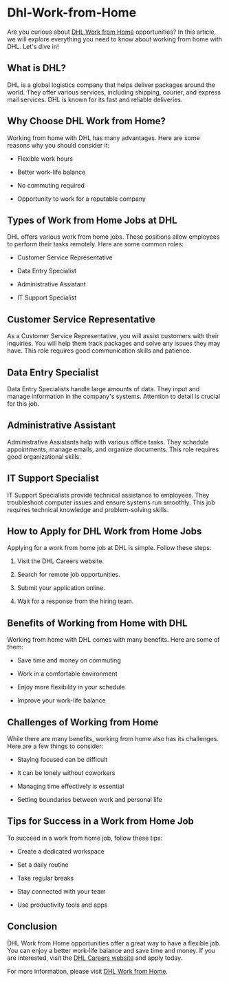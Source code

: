 # Dhl-Work-from-Home
<p>Are you curious about <a target="_blank" rel="noopener noreferrer nofollow" href="https://tinyurl.com/rhr9hfyz">DHL Work from Home</a> opportunities? In this article, we will explore everything you need to know about working from home with DHL. Let's dive in!</p><h2>What is DHL?</h2><p>DHL is a global logistics company that helps deliver packages around the world. They offer various services, including shipping, courier, and express mail services. DHL is known for its fast and reliable deliveries.</p><h2>Why Choose DHL Work from Home?</h2><p>Working from home with DHL has many advantages. Here are some reasons why you should consider it:</p><ul><li><p>Flexible work hours</p></li><li><p>Better work-life balance</p></li><li><p>No commuting required</p></li><li><p>Opportunity to work for a reputable company</p></li></ul><h2>Types of Work from Home Jobs at DHL</h2><p>DHL offers various work from home jobs. These positions allow employees to perform their tasks remotely. Here are some common roles:</p><ul><li><p>Customer Service Representative</p></li><li><p>Data Entry Specialist</p></li><li><p>Administrative Assistant</p></li><li><p>IT Support Specialist</p></li></ul><h2>Customer Service Representative</h2><p>As a Customer Service Representative, you will assist customers with their inquiries. You will help them track packages and solve any issues they may have. This role requires good communication skills and patience.</p><h2>Data Entry Specialist</h2><p>Data Entry Specialists handle large amounts of data. They input and manage information in the company's systems. Attention to detail is crucial for this job.</p><h2>Administrative Assistant</h2><p>Administrative Assistants help with various office tasks. They schedule appointments, manage emails, and organize documents. This role requires good organizational skills.</p><h2>IT Support Specialist</h2><p>IT Support Specialists provide technical assistance to employees. They troubleshoot computer issues and ensure systems run smoothly. This job requires technical knowledge and problem-solving skills.</p><h2>How to Apply for DHL Work from Home Jobs</h2><p>Applying for a work from home job at DHL is simple. Follow these steps:</p><ol><li><p>Visit the DHL Careers website.</p></li><li><p>Search for remote job opportunities.</p></li><li><p>Submit your application online.</p></li><li><p>Wait for a response from the hiring team.</p></li></ol><h2>Benefits of Working from Home with DHL</h2><p>Working from home with DHL comes with many benefits. Here are some of them:</p><ul><li><p>Save time and money on commuting</p></li><li><p>Work in a comfortable environment</p></li><li><p>Enjoy more flexibility in your schedule</p></li><li><p>Improve your work-life balance</p></li></ul><h2>Challenges of Working from Home</h2><p>While there are many benefits, working from home also has its challenges. Here are a few things to consider:</p><ul><li><p>Staying focused can be difficult</p></li><li><p>It can be lonely without coworkers</p></li><li><p>Managing time effectively is essential</p></li><li><p>Setting boundaries between work and personal life</p></li></ul><h2>Tips for Success in a Work from Home Job</h2><p>To succeed in a work from home job, follow these tips:</p><ul><li><p>Create a dedicated workspace</p></li><li><p>Set a daily routine</p></li><li><p>Take regular breaks</p></li><li><p>Stay connected with your team</p></li><li><p>Use productivity tools and apps</p></li></ul><h2>Conclusion</h2><p>DHL Work from Home opportunities offer a great way to have a flexible job. You can enjoy a better work-life balance and save time and money. If you are interested, visit the <a target="_blank" rel="noopener noreferrer nofollow" href="https://tinyurl.com/rhr9hfyz">DHL Careers website</a> and apply today.</p><p>For more information, please visit <a target="_blank" rel="noopener noreferrer nofollow" href="https://tinyurl.com/rhr9hfyz">DHL Work from Home</a>.</p>
